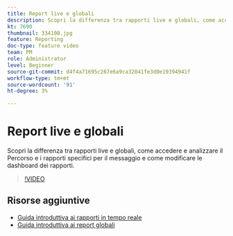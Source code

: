 ```yaml
---
title: Report live e globali
description: Scopri la differenza tra rapporti live e globali, come accedere e analizzare il Percorso e i rapporti specifici per il messaggio e come modificare le dashboard dei rapporti.  
kt: 7690
thumbnail: 334108.jpg
feature: Reporting
doc-type: feature video
team: PM
role: Administrator
level: Beginner
source-git-commit: d4f4a71695c267e6a9ca32041fe3d0e19394941f
workflow-type: tm+mt
source-wordcount: '91'
ht-degree: 3%

---
```



# Report live e globali

Scopri la differenza tra rapporti live e globali, come accedere e analizzare il Percorso e i rapporti specifici per il messaggio e come modificare le dashboard dei rapporti.  

>[!VIDEO](https://video.tv.adobe.com/v/334108?quality=12)

## Risorse aggiuntive

* [Guida introduttiva ai rapporti in tempo reale](https://experienceleague.adobe.com/docs/journey-optimizer/using/reporting/live-report/live-report.html)
* [Guida introduttiva ai report globali](https://experienceleague.adobe.com/docs/journey-optimizer/using/reporting/global-report/global-report.html)

